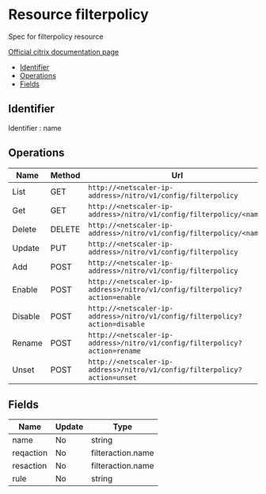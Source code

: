 # Resource filterpolicy

Spec for filterpolicy resource

[Official citrix documentation page](https://developer-docs.citrix.com/projects/netscaler-nitro-api/en/12.0/configuration/filter/filterpolicy/filterpolicy/)

- [Identifier](#identifier)
- [Operations](#operations)
- [Fields](#fields)

## Identifier

Identifier : name

## Operations

| Name | Method | Url |
|----|----|----|
| List | GET | `http://<netscaler-ip-address>/nitro/v1/config/filterpolicy` |
| Get | GET | `http://<netscaler-ip-address>/nitro/v1/config/filterpolicy/<name>` |
| Delete | DELETE | `http://<netscaler-ip-address>/nitro/v1/config/filterpolicy/<name>` |
| Update | PUT | `http://<netscaler-ip-address>/nitro/v1/config/filterpolicy` |
| Add | POST | `http://<netscaler-ip-address>/nitro/v1/config/filterpolicy` |
| Enable | POST | `http://<netscaler-ip-address>/nitro/v1/config/filterpolicy?action=enable` |
| Disable | POST | `http://<netscaler-ip-address>/nitro/v1/config/filterpolicy?action=disable` |
| Rename | POST | `http://<netscaler-ip-address>/nitro/v1/config/filterpolicy?action=rename` |
| Unset | POST | `http://<netscaler-ip-address>/nitro/v1/config/filterpolicy?action=unset` |

## Fields

| Name | Update | Type |
|----|----|----|
| name | No | string |
| reqaction | No | filteraction.name |
| resaction | No | filteraction.name |
| rule | No | string |

